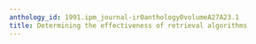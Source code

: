 ```yaml
---
anthology_id: 1991.ipm_journal-ir0anthology0volumeA27A23.1
title: Determining the effectiveness of retrieval algorithms
---
```

